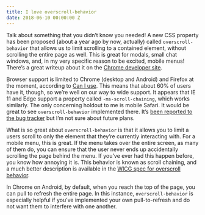```yaml
---
title: I love overscroll-behavior
date: 2018-06-10 00:00:00 Z
---
```


Talk about something that you didn’t know you needed! A new CSS property has been proposed (about a year ago by now, actually) called `overscroll-behavior` that allows us to limit scrolling to a contained element, without scrolling the entire page as well. This is great for modals, small chat windows, and, in my very specific reason to be excited, mobile menus! There’s a great writeup about it on the [Chrome developer site](https://developers.google.com/web/updates/2017/11/overscroll-behavior).

Browser support is limited to Chrome (desktop and Android) and Firefox at the moment, according to [Can I use](https://caniuse.com/#feat=css-overscroll-behavior). This means that about 60% of users have it, though, so we’re well on our way to wide support. It appears that IE 11 and Edge support a property called `-ms-scroll-chaining`, which works similarly. The only concerning holdout to me is mobile Safari. It would be great to see `overscroll-behavior` implemented there. It’s [been reported to the bug tracker](https://bugs.webkit.org/show_bug.cgi?id=176454) but I’m not sure about future plans.

What is so great about `overscroll-behavior` is that it allows you to limit a users scroll to only the element that they’re currently interacting with. For a mobile menu, this is great. If the menu takes over the entire screen, as many of them do, you can ensure that the user never ends up accidentally scrolling the page behind the menu. If you’ve ever had this happen before, you know how annoying it is. This behavior is known as scroll chaining, and a much better description is available in the [WICG spec for overscroll behavior](https://wicg.github.io/overscroll-behavior/#scroll-chaining).

In Chrome on Android, by default, when you reach the top of the page, you can pull to refresh the entire page. In this instance, `overscroll-behavior` is especially helpful if you’ve implemented your own pull-to-refresh and do not want them to interfere with one another.
